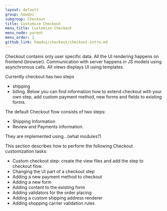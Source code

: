```yaml
---
layout: default
group: howdoi
subgroup: Checkout
title: Customize Checkout
menu_title: Customize Checkout
menu_node: parent
menu_order: 1
github_link: howdoi/checkout/checkout-intro.md
---
```


Checkout contains only user specific data. All the UI rendering happens on frontend (browser). Communication with server happens in JS models using asynchronous calls. All views displays UI using templates. 

Currently checkout has two steps 
* shipping
* billing.
Below you can find information how to extend checkout with your own step, add custom payment method, new forms and fields to existing forms.


The default Checkout flow consists of two steps:
 - Shipping Information
 - Review and Payments information.

They are implemented using...(what modules?)

This section describes how to perform the following Checkout customization tasks:
 - Custom checkout step: create the view files and add the step to checkout flow.
 - Changing the UI part of a checkout step
 - Adding a new payment method to checkout
 - Adding a new form 
 - Adding content to the existing form
 - Adding validators for the order placing
 - Adding a custom shipping address renderer
 - Adding shopping carrier validation rules
 